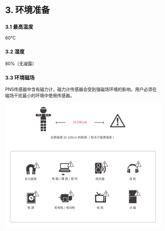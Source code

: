 # 3. 环境准备

### 3.1 最高温度

60℃

### 3.2 湿度

80%（无凝露）

### 3.3 环境磁场

PNS传感器中含有磁力计，磁力计传感器会受到强磁场环境的影响。用户必须在磁场干扰最小的环境中使用传感器。

![&#x73AF;&#x5883;&#x78C1;&#x573A;](../../../.gitbook/assets/7.png)

